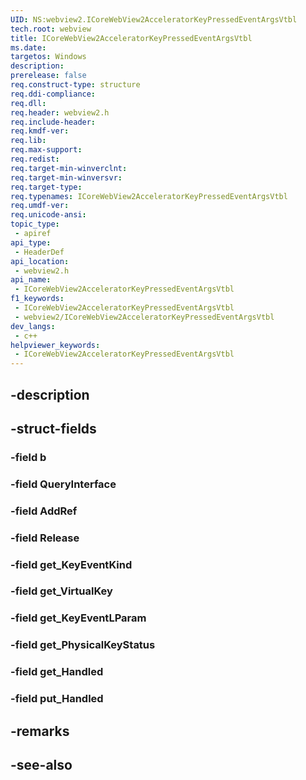 ```yaml
---
UID: NS:webview2.ICoreWebView2AcceleratorKeyPressedEventArgsVtbl
tech.root: webview
title: ICoreWebView2AcceleratorKeyPressedEventArgsVtbl
ms.date: 
targetos: Windows
description: 
prerelease: false
req.construct-type: structure
req.ddi-compliance: 
req.dll: 
req.header: webview2.h
req.include-header: 
req.kmdf-ver: 
req.lib: 
req.max-support: 
req.redist: 
req.target-min-winverclnt: 
req.target-min-winversvr: 
req.target-type: 
req.typenames: ICoreWebView2AcceleratorKeyPressedEventArgsVtbl
req.umdf-ver: 
req.unicode-ansi: 
topic_type:
 - apiref
api_type:
 - HeaderDef
api_location:
 - webview2.h
api_name:
 - ICoreWebView2AcceleratorKeyPressedEventArgsVtbl
f1_keywords:
 - ICoreWebView2AcceleratorKeyPressedEventArgsVtbl
 - webview2/ICoreWebView2AcceleratorKeyPressedEventArgsVtbl
dev_langs:
 - c++
helpviewer_keywords:
 - ICoreWebView2AcceleratorKeyPressedEventArgsVtbl
---
```


## -description

## -struct-fields

### -field b

### -field QueryInterface

### -field AddRef

### -field Release

### -field get_KeyEventKind

### -field get_VirtualKey

### -field get_KeyEventLParam

### -field get_PhysicalKeyStatus

### -field get_Handled

### -field put_Handled

## -remarks

## -see-also

